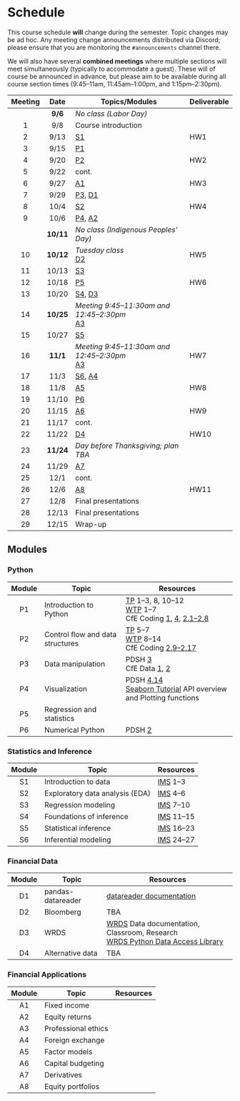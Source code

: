 # Schedule

This course schedule **will** change during the semester. Topic changes may be ad hoc. Any meeting change announcements distributed via Discord; please ensure that you are monitoring the `#announcements` channel there.

We will also have several **combined meetings** where multiple sections will meet simultaneously (typically to accommodate a guest). These will of course be announced in advance, but please aim to be available during all course section times (9:45–11am, 11:45am–1:00pm, and 1:15pm–2:30pm).


| Meeting | Date   | Topics/Modules                         | Deliverable   |
| :--: | :-------: | -------------------------------------- | -----------   |
|      | **9/6**   |  *No class (Labor Day)*                |               |
|   1  |   9/8     |   Course introduction                  |               |
|   2  |   9/13    |   [S1](#statistics-and-inference)      |  HW1          |
|   3  |   9/15    |   [P1](#python)                        |               |
|   4  |   9/20    |   [P2](#python)                        |  HW2          |
|   5  |   9/22    |   cont.                                |               |
|   6  |   9/27    |   [A1](#financial-applications)        |  HW3          |
|   7  |   9/29    |   [P3](#python), [D1](#financial-data) |               |
|   8  |   10/4    |   [S2](#statistics-and-inference)      |  HW4          |
|   9  |   10/6    |   [P4](#python), [A2](#financial-applications)  |  |
|      | **10/11** |  *No class (Indigenous Peoples’ Day)*  |               |
|  10  | **10/12** |  *Tuesday class* <br> [D2](#financial-data)  |  HW5          |
|  11  |   10/13   |   [S3](#statistics-and-inference)      |               |
|  12  |   10/18   |   [P5](#python)                        |  HW6          |
|  13  |   10/20   |   [S4](#statistics-and-inference), [D3](#financial-data) |  |
|  14  | **10/25** |  *Meeting 9:45–11:30am and 12:45–2:30pm* <br> [A3](#financial-applications)  |  |
|  15  |   10/27   |   [S5](#statistics-and-inference)      |               |
|  16  | **11/1**  |  *Meeting 9:45–11:30am and 12:45–2:30pm* <br> [A3](#financial-applications)  |  HW7          |
|  17  |   11/3    |   [S6](#statistics-and-inference), [A4](#financial-applications)  |  |
|  18  |   11/8    |   [A5](#financial-applications)        |  HW8          |
|  19  |   11/10   |   [P6](#python)                        |               |
|  20  |   11/15   |   [A6](#financial-applications)        |  HW9         |
|  21  |   11/17   |   cont.                                |               |
|  22  |   11/22   |   [D4](#financial-data)                |  HW10         |
|  23  | **11/24** |  *Day before Thanksgiving; plan TBA*   |               |
|  24  |   11/29   |   [A7](#financial-applications)        |               |
|  25  |   12/1    |   cont.                                |               |
|  26  |   12/6    |   [A8](#financial-applications)        |  HW11         |
|  27  |   12/8    |   Final presentations                  |               |
|  28  |   12/13   |   Final presentations                  |               |
|  29  |   12/15   |   Wrap-up                              |               |

## Modules
### Python

| Module | Topic                                | Resources             |
| :----: | ------------------------------------ | --------------------- |
|   P1   |  Introduction to Python              | [TP](https://greenteapress.com/wp/think-python-2e/) 1–3, 8, 10–12 <br> [WTP](https://jakevdp.github.io/WhirlwindTourOfPython/) 1–7 <br> CfE Coding [1](https://aeturrell.github.io/coding-for-economists/code-preliminaries.html), [4](https://aeturrell.github.io/coding-for-economists/code-where.html), [2.1–2.8](https://aeturrell.github.io/coding-for-economists/code-basics.html)  |
|   P2   |  Control flow and data structures    | [TP](https://greenteapress.com/wp/think-python-2e/) 5–7 <br> [WTP](https://jakevdp.github.io/WhirlwindTourOfPython/) 8–14 <br> CfE Coding [2.9–2.17](https://aeturrell.github.io/coding-for-economists/code-basics.html)  |
|   P3   |  Data manipulation                   | PDSH [3](https://jakevdp.github.io/PythonDataScienceHandbook/index.html#3.-Data-Manipulation-with-Pandas) <br> CfE Data [1](https://aeturrell.github.io/coding-for-economists/data-analysis-quickstart.html), [2](https://aeturrell.github.io/coding-for-economists/data-intro.html)  |
|   P4   |  Visualization                       | PDSH [4.14](https://jakevdp.github.io/PythonDataScienceHandbook/04.14-visualization-with-seaborn.html)  <br>  [Seaborn Tutorial](https://seaborn.pydata.org/tutorial.html) API overview and Plotting functions |
|   P5   |  Regression and statistics           |                       |
|   P6   |  Numerical Python                    | PDSH [2](https://jakevdp.github.io/PythonDataScienceHandbook/index.html#2.-Introduction-to-NumPy)                      |

### Statistics and Inference

| Module | Topic                                | Resources             |
| :----: | ------------------------------------ | --------------------- |
|   S1   |  Introduction to data                |  [IMS](https://openintro-ims.netlify.app) 1–3              |
|   S2   |  Exploratory data analysis (EDA)     |  [IMS](https://openintro-ims.netlify.app) 4–6              |
|   S3   |  Regression modeling                 |  [IMS](https://openintro-ims.netlify.app) 7–10             |
|   S4   |  Foundations of inference            |  [IMS](https://openintro-ims.netlify.app) 11–15            |
|   S5   |  Statistical inference               |  [IMS](https://openintro-ims.netlify.app) 16–23            |
|   S6   |  Inferential modeling                |  [IMS](https://openintro-ims.netlify.app) 24–27            |

### Financial Data

| Module | Topic                                | Resources             |
| :----: | ------------------------------------ | --------------------- |
|   D1   |  pandas-datareader                   | [datareader documentation](https://pydata.github.io/pandas-datareader/) |
|   D2   |  Bloomberg                           | TBA                   |
|   D3   |  WRDS                                | [WRDS](http://wrds.wharton.upenn.edu/) Data documentation, Classroom, Research <br> [WRDS Python Data Access Library](https://github.com/wharton/wrds) |
|   D4   |  Alternative data                    | TBA                   |

### Financial Applications

| Module | Topic                                | Resources             |
| :----: | ------------------------------------ | --------------------- |
|   A1   |  Fixed income                        |                       |
|   A2   |  Equity returns                      |                       |
|   A3   |  Professional ethics                 |                       |
|   A4   |  Foreign exchange                    |                       |
|   A5   |  Factor models                       |                       |
|   A6   |  Capital budgeting                   |                       |
|   A7   |  Derivatives                         |                       |
|   A8   |  Equity portfolios                   |                       |